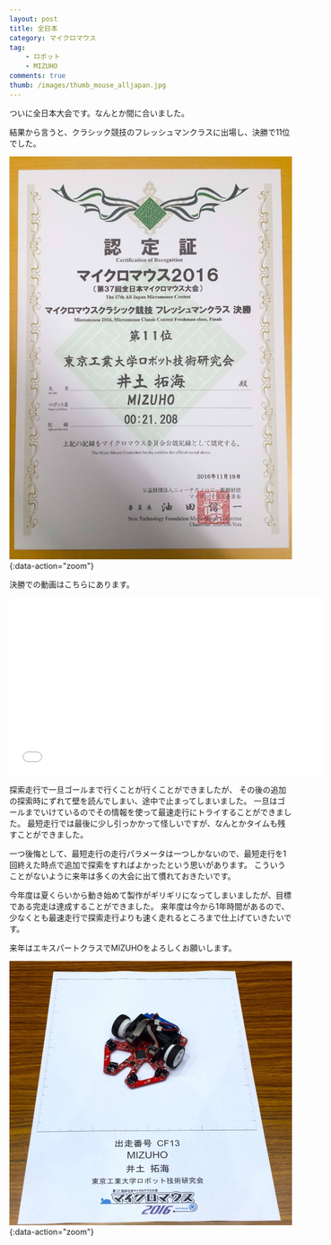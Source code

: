 ```yaml
---
layout: post
title: 全日本
category: マイクロマウス
tag:
    - ロボット
    - MIZUHO
comments: true
thumb: /images/thumb_mouse_alljapan.jpg
---
```

ついに全日本大会です。なんとか間に合いました。



結果から言うと、クラシック競技のフレッシュマンクラスに出場し、決勝で11位でした。

![](/images/mouse_result.jpg){:data-action="zoom"}

決勝での動画はこちらにあります。

<iframe width="560" height="315" src="//www.youtube.com/embed/7Gr4R0Tlbhk?start=250" frameborder="0" allowfullscreen></iframe>

探索走行で一旦ゴールまで行くことが行くことができましたが、
その後の追加の探索時にずれて壁を読んでしまい、途中で止まってしまいました。
一旦はゴールまでいけているのでその情報を使って最速走行にトライすることができました。
最短走行では最後に少し引っかかって怪しいですが、なんとかタイムも残すことができました。

一つ後悔として、最短走行の走行パラメータは一つしかないので、最短走行を1回終えた時点で追加で探索をすればよかったという思いがあります。
こういうことがないように来年は多くの大会に出て慣れておきたいです。

今年度は夏くらいから動き始めて製作がギリギリになってしまいましたが、目標である完走は達成することができました。
来年度は今から1年時間があるので、少なくとも最速走行で探索走行よりも速く走れるところまで仕上げていきたいです。

来年はエキスパートクラスでMIZUHOをよろしくお願いします。

![](/images/mouse_alljapan.jpg){:data-action="zoom"}


